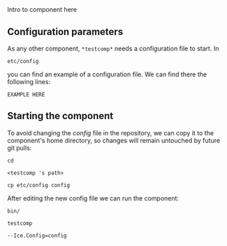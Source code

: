 ```
```
#
``` testcomp
```
Intro to component here


## Configuration parameters
As any other component,
``` *testcomp* ```
needs a configuration file to start. In

    etc/config

you can find an example of a configuration file. We can find there the following lines:

    EXAMPLE HERE

    
## Starting the component
To avoid changing the *config* file in the repository, we can copy it to the component's home directory, so changes will remain untouched by future git pulls:

    cd

``` <testcomp 's path> ```

    cp etc/config config
    
After editing the new config file we can run the component:

    bin/

```testcomp ```

    --Ice.Config=config
